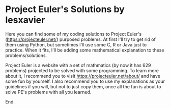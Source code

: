 # Project Euler's Solutions by lesxavier

Here you can find some of my coding solutions to Project Euler's (https://projecteuler.net/) purposed problems. At first I'll try to get rid of them using Python, but sometimes I'll use some C, R or Java just to practice. When it fits, I'll be adding some mathematical explanation to these problems/solutions.

Project Euler is a website with a set of mathmatics (by now it has 629 problems) projected to be solved with some programming. To learn more about it, I recommend you to visit https://projecteuler.net/about/ and have some fun by yourself. I also recommend you to use my explanations as your guidelines if you will, but not to just copy them, once all the fun is about to solve PE's problems with all you learned.

End.